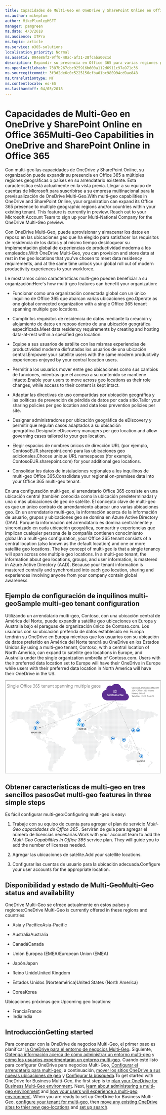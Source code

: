 ```yaml
---
title: Capacidades de Multi-Geo en OneDrive y SharePoint Online en Office 365
ms.author: mikeplum
author: MikePlumleyMSFT
manager: pamgreen
ms.date: 4/3/2018
ms.audience: ITPro
ms.topic: article
ms.service: o365-solutions
localization_priority: Normal
ms.assetid: 094e86f2-9ff0-40ac-af31-28fcaba00c1d
description: Expandir su presencia en Office 365 para varias regiones geográficas con capacidades de multi-geo en OneDrive y SharePoint Online.
ms.openlocfilehash: 7387b267cbc925916b600a112d6911c97a971c36
ms.sourcegitcommit: 3f3d2de6c0c5225156cfba01bc980994cd9ae848
ms.translationtype: MT
ms.contentlocale: es-ES
ms.lasthandoff: 04/03/2018
---
```

# <a name="multi-geo-capabilities-in-onedrive-and-sharepoint-online-in-office-365"></a><span data-ttu-id="324b6-103">Capacidades de Multi-Geo en OneDrive y SharePoint Online en Office 365</span><span class="sxs-lookup"><span data-stu-id="324b6-103">Multi-Geo Capabilities in OneDrive and SharePoint Online in Office 365</span></span>

<span data-ttu-id="324b6-p101">Con multi-geo las capacidades de OneDrive y SharePoint Online, su organización puede expandir su presencia en Office 365 a múltiples regiones geográficas o países en su arrendatario existente. Esta característica está actualmente en la vista previa. Llegar a su equipo de cuentas de Microsoft para suscribirse a su empresa multinacional para la previsualización de OneDrive Multi-Geo.</span><span class="sxs-lookup"><span data-stu-id="324b6-p101">With multi-geo capabilities in OneDrive and SharePoint Online, your organization can expand its Office 365 presence to multiple geographic regions and/or countries within your existing tenant. This feature is currently in preview. Reach out to your Microsoft Account Team to sign up your Multi-National Company for the OneDrive Multi-Geo preview.</span></span>
  
<span data-ttu-id="324b6-107">Con OneDrive Multi-Geo, puede aprovisionar y almacenar los datos en reposo en las ubicaciones geo que ha elegido para satisfacer los requisitos de residencia de los datos y al mismo tiempo desbloquear su implementación global de experiencias de productividad moderna a los empleados.</span><span class="sxs-lookup"><span data-stu-id="324b6-107">With OneDrive Multi-Geo, you can provision and store data at rest in the geo locations that you've chosen to meet data residency requirements, and at the same time unlock your global roll out of modern productivity experiences to your workforce.</span></span>
  
<span data-ttu-id="324b6-108">Le mostramos cómo características multi-geo pueden beneficiar a su organización:</span><span class="sxs-lookup"><span data-stu-id="324b6-108">Here's how multi-geo features can benefit your organization:</span></span>
  
- <span data-ttu-id="324b6-109">Funcionar como una organización conectada global con un único inquilino de Office 365 que abarcan varias ubicaciones geo.</span><span class="sxs-lookup"><span data-stu-id="324b6-109">Operate as one global connected organization with a single Office 365 tenant spanning multiple geo locations.</span></span>
    
- <span data-ttu-id="324b6-110">Cumplir los requisitos de residencia de datos mediante la creación y alojamiento de datos en reposo dentro de una ubicación geográfica especificada.</span><span class="sxs-lookup"><span data-stu-id="324b6-110">Meet data residency requirements by creating and hosting data-at-rest within a specified geo location.</span></span>
    
- <span data-ttu-id="324b6-111">Equipe a sus usuarios de satélite con las mismas experiencias de productividad moderna disfrutadas los usuarios de una ubicación central.</span><span class="sxs-lookup"><span data-stu-id="324b6-111">Empower your satellite users with the same modern productivity experiences enjoyed by your central location users.</span></span>
    
- <span data-ttu-id="324b6-112">Permitir a los usuarios mover entre geo ubicaciones como sus cambios de funciones, mientras que el acceso a su contenido se mantiene intacto.</span><span class="sxs-lookup"><span data-stu-id="324b6-112">Enable your users to move across geo locations as their role changes, while access to their content is kept intact.</span></span>
    
- <span data-ttu-id="324b6-113">Adaptar las directivas de uso compartidas por ubicación geográfica y las políticas de prevención de pérdida de datos por cada sitio.</span><span class="sxs-lookup"><span data-stu-id="324b6-113">Tailor your sharing policies per geo location and data loss prevention policies per site.</span></span>
    
- <span data-ttu-id="324b6-114">Designar administradores por ubicación geográfica de eDiscovery y permitir que regulan casos adaptados a su ubicación geográfica.</span><span class="sxs-lookup"><span data-stu-id="324b6-114">Designate eDiscovery managers per geo location and allow governing cases tailored to your geo location.</span></span>
    
- <span data-ttu-id="324b6-115">Elegir espacios de nombres únicos de dirección URL (por ejemplo, ContosoEUR.sharepoint.com) para las ubicaciones geo adicionales.</span><span class="sxs-lookup"><span data-stu-id="324b6-115">Choose unique URL namespaces (for example, ContosoEUR.sharepoint.com) for your additional geo locations.</span></span>
    
- <span data-ttu-id="324b6-116">Consolidar los datos de instalaciones regionales a los inquilinos de multi-geo Office 365.</span><span class="sxs-lookup"><span data-stu-id="324b6-116">Consolidate your regional on-premises data into your Office 365 multi-geo tenant.</span></span>
    
<span data-ttu-id="324b6-p102">En una configuración multi-geo, el arrendatario Office 365 consiste en una ubicación central (también conocida como la ubicación predeterminada) y una o más ubicaciones de geo de satélite. El concepto clave de multi-geo es que un único contrato de arrendamiento abarcar uno varias ubicaciones geo. En un arrendatario multi-geo, la información acerca de la información de usuario, grupos y ubicaciones geo se domina en Azure Active Directory (DAA). Porque la información del arrendatario es domina centralmente y sincronizado en cada ubicación geográfica, compartir y experiencias que implican cualquier persona de la compañía contienen conocimiento global.</span><span class="sxs-lookup"><span data-stu-id="324b6-p102">In a multi-geo configuration, your Office 365 tenant consists of a central location (also known as the default location) and one or more satellite geo locations. The key concept of multi-geo is that a single tenancy will span across one multiple geo locations. In a multi-geo tenant, the information about geo locations, groups, and user information, is mastered in Azure Active Directory (AAD). Because your tenant information is mastered centrally and synchronized into each geo location, sharing and experiences involving anyone from your company contain global awareness.</span></span>
  
## <a name="sample-multi-geo-tenant-configuration"></a><span data-ttu-id="324b6-121">Ejemplo de configuración de inquilinos multi-geo</span><span class="sxs-lookup"><span data-stu-id="324b6-121">Sample multi-geo tenant configuration</span></span>

<span data-ttu-id="324b6-122">Utilizando un arrendatario multi-geo, Contoso, con una ubicación central de América del Norte, puede expandir a satélite geo ubicaciones en Europa y Australia bajo el paraguas de organización único de Contoso.com. Los usuarios con su ubicación preferida de datos establecido en Europa tendrán su OneDrive en Europa mientras que los usuarios con su ubicación de datos preferido en América del Norte tendrá su OneDrive en los Estados Unidos.</span><span class="sxs-lookup"><span data-stu-id="324b6-122">By using a multi-geo tenant, Contoso, with a central location of North America, can expand to satellite geo locations in Europe, and Australia under the single organization umbrella of Contoso.com. Users with their preferred data location set to Europe will have their OneDrive in Europe while users with their preferred data location in North America will have their OneDrive in the US.</span></span>
  
![Mapa del mundo, mostrando geo ubicaciones de Contoso y otras ubicaciones disponibles geo](images/df317ccc-2e53-411d-9211-a5aee63ca1e5.png)
  
## <a name="get-multi-geo-features-in-three-simple-steps"></a><span data-ttu-id="324b6-124">Obtener características de multi-geo en tres sencillos pasos</span><span class="sxs-lookup"><span data-stu-id="324b6-124">Get multi-geo features in three simple steps</span></span>

<span data-ttu-id="324b6-125">Es fácil configurar multi-geo:</span><span class="sxs-lookup"><span data-stu-id="324b6-125">Configuring multi-geo is easy:</span></span>
  
1. <span data-ttu-id="324b6-p103">Trabaje con su equipo de cuenta para agregar el plan de servicio _Multi-Geo capacidades de Office 365_ . Servirán de guía para agregar el número de licencias necesarias.</span><span class="sxs-lookup"><span data-stu-id="324b6-p103">Work with your account team to add the _Multi-Geo Capabilities in Office 365_ service plan. They will guide you to add the number of licenses needed.</span></span>
    
2. <span data-ttu-id="324b6-128">Agregar las ubicaciones de satélite.</span><span class="sxs-lookup"><span data-stu-id="324b6-128">Add your satellite locations.</span></span>
    
3. <span data-ttu-id="324b6-129">Configurar las cuentas de usuario para la ubicación adecuada.</span><span class="sxs-lookup"><span data-stu-id="324b6-129">Configure your user accounts for the appropriate location.</span></span>
    
## <a name="multi-geo-status-and-availability"></a><span data-ttu-id="324b6-130">Disponibilidad y estado de Multi-Geo</span><span class="sxs-lookup"><span data-stu-id="324b6-130">Multi-Geo status and availability</span></span>

<span data-ttu-id="324b6-131">OneDrive Multi-Geo se ofrece actualmente en estos países y regiones:</span><span class="sxs-lookup"><span data-stu-id="324b6-131">OneDrive Multi-Geo is currently offered in these regions and countries:</span></span>
  
- <span data-ttu-id="324b6-132">Asia y Pacífico</span><span class="sxs-lookup"><span data-stu-id="324b6-132">Asia-Pacific</span></span>
    
- <span data-ttu-id="324b6-133">Australia</span><span class="sxs-lookup"><span data-stu-id="324b6-133">Australia</span></span>
    
- <span data-ttu-id="324b6-134">Canadá</span><span class="sxs-lookup"><span data-stu-id="324b6-134">Canada</span></span>
    
- <span data-ttu-id="324b6-135">Unión Europea (EMEA)</span><span class="sxs-lookup"><span data-stu-id="324b6-135">European Union (EMEA)</span></span>
    
- <span data-ttu-id="324b6-136">Japón</span><span class="sxs-lookup"><span data-stu-id="324b6-136">Japan</span></span>
    
- <span data-ttu-id="324b6-137">Reino Unido</span><span class="sxs-lookup"><span data-stu-id="324b6-137">United Kingdom</span></span>
    
- <span data-ttu-id="324b6-138">Estados Unidos (Norteamérica)</span><span class="sxs-lookup"><span data-stu-id="324b6-138">United States (North America)</span></span>
    
- <span data-ttu-id="324b6-139">Corea</span><span class="sxs-lookup"><span data-stu-id="324b6-139">Korea</span></span>
      
<span data-ttu-id="324b6-140">Ubicaciones próximas geo:</span><span class="sxs-lookup"><span data-stu-id="324b6-140">Upcoming geo locations:</span></span>
  
- <span data-ttu-id="324b6-141">Francia</span><span class="sxs-lookup"><span data-stu-id="324b6-141">France</span></span>
- <span data-ttu-id="324b6-142">India</span><span class="sxs-lookup"><span data-stu-id="324b6-142">India</span></span>
    
## <a name="getting-started"></a><span data-ttu-id="324b6-143">Introducción</span><span class="sxs-lookup"><span data-stu-id="324b6-143">Getting started</span></span>

<span data-ttu-id="324b6-p104">Para comenzar con la OneDrive de negocios Multi-Geo, el primer paso es planificar [la OneDrive para el entorno de negocios Multi-Geo](plan-for-multi-geo.md). Siguiente, [Obtenga información acerca de cómo administrar un entorno multi-geo](administering-a-multi-geo-environment.md) y [cómo los usuarios experimentarán un entorno multi-geo](multi-geo-user-experience.md). Cuando esté listo para configurar OneDrive para negocios Multi-Geo, [Configurar el arrendatario para multi-geo](multi-geo-tenant-configuration.md), a continuación, [mover los sitios OneDrive a sus nuevas ubicaciones de geo](move-onedrive-between-geo-locations.md) y [Configurar la búsqueda](configure-search-for-multi-geo.md).</span><span class="sxs-lookup"><span data-stu-id="324b6-p104">To get started with OneDrive for Business Multi-Geo, the first step is to [plan your OneDrive for Business Multi-Geo environment](plan-for-multi-geo.md). Next, [learn about administering a multi-geo environment](administering-a-multi-geo-environment.md) and [how your users will experience a multi-geo environment](multi-geo-user-experience.md). When you are ready to set up OneDrive for Business Multi-Geo, [configure your tenant for multi-geo](multi-geo-tenant-configuration.md), then [move any existing OneDrive sites to thier new geo-locations](move-onedrive-between-geo-locations.md) and [set up search](configure-search-for-multi-geo.md).</span></span>
